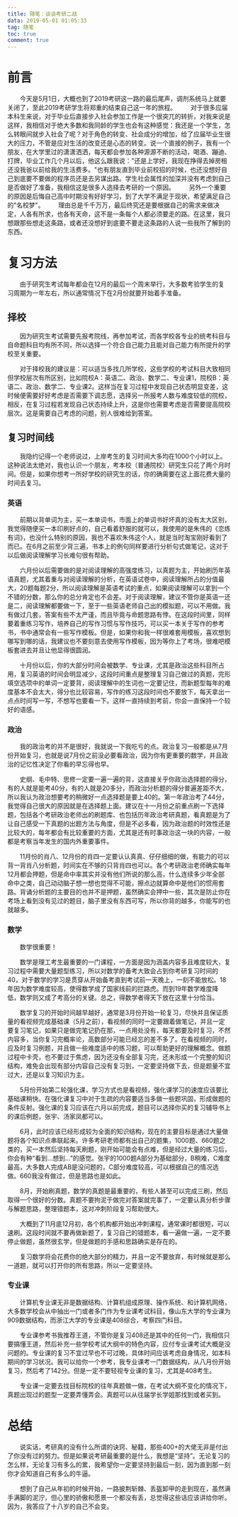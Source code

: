 ```yaml
---
title: 随笔：谈谈考研二战
data: 2019-05-01 01:05:33
tag: 随笔
toc: true
comment: true
---
```


# 前言

&emsp;&emsp;今天是5月1日，大概也到了2019考研这一路的最后尾声，调剂系统马上就要关闭了，至此2019考研学生将郑重的结束自己这一年的旅程。
&emsp;&emsp;对于很多应届本科生来说，对于毕业后直接步入社会参加工作是一个很突兀的转折，对我来说是这样，我相信对于绝大多数和我同龄的学生也会有这种感觉：我还是一个学生，怎么转眼间就步入社会了呢？对于角色的转变、社会成分的增加，给了应届毕业生很大的压力，不管是应对生活的改变还是心态的转变。说一个直接的例子，我有一个朋友，在大学里过的潇潇洒洒，每天都会参加各种源源不断的活动，喝酒、蹦迪、打牌，毕业工作几个月以后，他这么跟我说："还是上学好，我现在挣得去掉房租还没我爸以前给我的生活费多。"也有朋友直到毕业前校招的时候，也还没想好自己到底要不要做的程序员还是去另谋出路。学生社会属性的加深并没有考虑到自己是否做好了准备，我相信这是很多人选择去考研的一个原因。
&emsp;&emsp;另外一个重要的原因是后悔自己高中时期没有好好学习，到了大学不满足于现状，希望满足自己的"名校梦"。
&emsp;&emsp;理由总是千千万万，最后终究还是要根据自己的需求来做决定，人各有所求，也各有天命，这不是一条每个人都必须要走的路。在这里，我只想跟那些想走这条路，或者还没想好到底要不要走这条路的人说一些我所了解到的东西。



<!--more-->



# 复习方法

&emsp;&emsp;由于研究生考试每年都会在12月的最后一个周末举行，大多数考验学生的复习周期为一年左右，所以通常情况下在2月份就要开始着手准备。

## 择校

&emsp;&emsp;因为研究生考试需要先报考院线，再参加考试，而各学校各专业的统考科目与自命题科目均有所不同，所以选择一个符合自己能力且能对自己能力有所提升的学校至关重要。

&emsp;&emsp;对于择校我的建议是：可以适当多找几所学校，这些学校的考试科目大致相同但学校层次有所区别，比如院校A：英语二、政治、数学二、专业课1，院校B：英语二、政治、数学二、专业课2。这样当在复习过程中发现自己状态明显变差，这时候便需要好好考虑是否需要下调志愿，选择另一所报考人数与难度较低的院校，相反，在复习过程若发现自己状态持续上升，这是你也需要考虑是否需要提高院校层次。这是需要自己考虑的问题，别人很难给到答案。

## 复习时间线

&emsp;&emsp;我隐约记得一个老师说过，上岸考生的复习时间大多均在1000个小时以上。这种说法太绝对，我也认识一个朋友，考本校（普通院校）研究生只花了两个月时间。但是，如果你想考一所好学校的研究生的话，你的确需要在这上面花费大量的时间去复习。

### 英语

&emsp;&emsp;前期以背单词为主，买一本单词书，市面上的单词书好坏真的没有太大区别，我觉得随便买一本印刷好点的，自己看着舒服的就可以，我使用的是朱伟的《恋练有词》，也没什么特别的原因，我也不喜欢朱伟这个人，就是当时淘宝刚好看到了而已。在6月之前至少背三遍，书本上的例句同样要进行分析句式做笔记，这对于以后做阅读理解学习长难句很有帮助。

&emsp;&emsp;六月份以后需要做的是对阅读理解的高强度练习，以真题为主，开始刷历年英语真题，尤其着重与对阅读理解的分析，在英语试卷中，阅读理解所占的分值最大，20题每题2分，所以阅读理解是英语考试的重点，如果阅读理解可以拿到一个不错的分数，那么你的总分肯定也不会差。对于阅读理解，建议不管你是英语一还是二，阅读理解都要做一下，至于一些英语老师自己出的模拟题，可以不用做。我有做过几套，答案有些不太严谨，而且毕竟与命题思路有悖。在这段时间里，同样要着重练习写作，培养自己的写作习惯与写作技巧，可以买一本关于写作的参考书，书中通常会有一些写作模板。但是，如果你和我一样很难套用模板，喜欢想到哪写到哪的话，我建议也不要刻意去使用写作模板，因为等你上了考场，很难吧模板套进去并且让他显得很圆润。

&emsp;&emsp;十月份以后，你的大部分时间会被数学、专业课，尤其是政治这些科目所占用，复习英语的时间会明显减少，这段时间重点是整理复习自己做过的真题，完形填空选项中的单词一定要背，阅读理解中的生词也一定要记住，而新题型每年的难度基本不会太大，得分也比较容易，写作的练习这段时间也不要放下，每天拿出一点点时间写一写，不想写也要看一下。这样一直持续到考前，你会一直保持一个较好的语感。

### 政治

&emsp;&emsp;我的政治考的并不是很好，我就说一下我吃亏的点。政治复习一般都是从7月份开始复习，也就是说7月份之前没必要看政治，因为你有更重要的数学，并且政治的记忆性决定了你看的早忘得也早。

&emsp;&emsp;史纲、毛中特、思修一定要一遍一遍的背，这直接关乎你政治选择题的得分，有的人就是能考40分，有的人就是20多分，而政治分析题的得分普遍差距不大，所以我认为政治想要考的稍微好一点选择题是要上40的。第一年政治考了44分，我觉得自己很大的原因就是在选择题上面。建议在十一月份之前重点刷一下选择题，包括各个考研政治老师出的刷题库、也包括历年政治考研真题，看真题是为了让自己感受一下真题的出题方法与角度，但是不必多看，因为政治题的时效性还是比较大的，每年都会有比较重要的方面，尤其是还有时事政治这一块的内容，一般都是考察当年发生的国内外重要事件。

&emsp;&emsp;11月份的肖八、12月份的肖四一定要认认真真、仔仔细细的做，有能力的可以背一背肖八分析题，时间实在不够的只背肖四也可以。各个考研政治老师确实每年12月都会押题，但是命中率其实并没有他们所说的那么高，什么连续多少年全部命中之类，自己动动脑子想一想也觉得不可能，擦点边就算命中是他们的惯用套路。背诵分析题的主要目的也并不是押题，虽然确实会押中一些，其次是防止你在考场上看到没有见过的题目，脑子里没有东西可写，所以你背的越多，你能写的也就越多。

### 数学

&emsp;&emsp;数学很重要！

&emsp;&emsp;数学是理工考生最重要的一门课程，一方面是因为涵盖内容多且难度较大，复习过程中需要大量题型练习，所以对数学的备考大致会占到你考研复习时间的40，对于数学的学习是贯穿从开始备考直到考试前一天晚上，一刻不能放松。18年因为数学难度较高，使得数学成了国家线前的拦路虎。而到19年数学难度降低，数学则又成了考高分的关键。总之，得数学者得天下放在这里十分恰当。

&emsp;&emsp;数学复习的开始时间越早越好，通常是3月份开始一轮复习，尽快并且保证质量的看视频完成基础课（5月之前），看视频的同时一定要跟着做笔记，并且一定要复习笔记，如果只是做完笔记扔在那，一点用处没有，每天都要及时复习，不然内容多，当你复习完概率论，高数部分可能已经忘的差不多了。在看视频的同时，应及时复习例题，并且做一些难度适中的练习题，可以帮助更好的理解概念。做题过程中卡壳，也不要过于焦虑，因为还没有全部复习完，还未形成一个完整的知识结构，难免会出现有部分内容自己没有复习到，一定要坚持做下去，但是题量不宜过大，还是以复习知识为主。

&emsp;&emsp;5月份开始第二轮强化课，学习方式也是看视频，强化课学习的速度应该要比基础课稍快。在强化课复习中对于生疏的内容要适当多做一些题巩固，形成做题的条件反射。强化课的复习应该在六月以前完成，题目可以选择你买的复习辅导书上的课后例题，张宇、汤家凤都可以。

&emsp;&emsp;6月，此时应该已经形成较为全面的知识结构，现在的主要目标是通过大量做题将各个知识点串联起来。许多考研老师都有出自己的题集，1000题、660题之类的，买一本然后坚持每天刷题，刚开始可能会有点难，但是经过大量的练习后，你会有种“看到…想到…”的感觉。张宇的1000题A部分为基础部分，B稍难，C难度最高，大多数人完成AB是没问题的，C部分难度较高，可以根据自己的情况选做。660我没有做过，但是思路也是如此。

&emsp;&emsp;8月，开始刷真题，数学的真题是最重要的，有些人甚至可以完成三刷，然后取得一个很好的分数。真题不要拘泥于做完对答案就完事了，一定要认真分析步骤与解题思路，整理错题本，这对冲刺阶段复习帮助很大。

&emsp;&emsp;大概到了11月底12月初，各个机构都开始出冲刺课程，通常课时都很短，可以速刷。这段时间就不要再做新题了，复习自己的错题本，看一遍做一遍，一定不要停止做题，虽然很玄学，但是做题的手感和思路确实是存在的。

&emsp;&emsp;复习数学将会花费你的绝大部分的精力，并且一定不要放弃，有时候就是那么一道题，就可以打开你的所有思路，所以一定要坚持。

### 专业课

&emsp;&emsp;计算机专业课无非是数据结构、计算机组成原理、操作系统、和计算机网络，大多数学校会从中抽出一门或者多门作为专业课考试科目，像山东大学的专业课为909数据结构，而浙江大学的专业课是408综合，考察四门科目。

&emsp;&emsp;专业课参考书我推荐王道，不管你是复习408还是其中的任何一门，我相信只要搞懂王道，然后补充一些学校考试大纲中的特色内容，应付专业课考试大概是没问题的。专业课的复习不宜过早也不可过晚，具体时间应该考虑自身情况，如本科期间的学习状况。我可以给你一个参考，我专业课考一门数据结构，从八月份开始复习，然后考了142分。但是一定不要轻视专业课的复习，尤其是408考生。

&emsp;&emsp;专业课一定要去找目标院校的往年真题做一做，在考试大纲不变化的情况下，真题出现过的题型一定要弄懂弄会。真题可以从往届学长学姐那找到或者买到。

# 总结

&emsp;&emsp;说实话，考研真的没有什么所谓的诀窍、秘籍，那些400+的大佬无非是付出了你没有过的努力。但是如果说考研最重要的是什么，我想是“坚持”。无论复习的怎么样，无论复习有多么的累，我希望你一定要坚持到最后一刻，因为直到那一刻你才会知道自己有多么的牛逼。

&emsp;&emsp;想到了自己从年初的时候开始，一路披荆斩棘、丢盔卸甲的走到现在，虽然满手满脚的泥泞，但心里的骄傲和愿景一个都没有丢，总觉得这些话应该讲给你听。因为，我答应了十八岁的自己不会变。

&emsp;